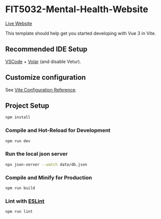 # FIT5032-Mental-Health-Website

[Live Website](https://89d4b7cb.fit5032-mental-health-website.pages.dev/home)

This template should help get you started developing with Vue 3 in Vite.

## Recommended IDE Setup

[VSCode](https://code.visualstudio.com/) + [Volar](https://marketplace.visualstudio.com/items?itemName=Vue.volar) (and disable Vetur).

## Customize configuration

See [Vite Configuration Reference](https://vitejs.dev/config/).

## Project Setup

```sh
npm install
```

### Compile and Hot-Reload for Development

```sh
npm run dev
```

### Run the local json server

```sh
npx json-server --watch data/db.json 
```

### Compile and Minify for Production

```sh
npm run build
```

### Lint with [ESLint](https://eslint.org/)

```sh
npm run lint
```
